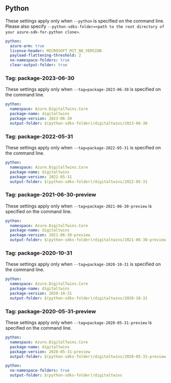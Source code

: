 ## Python

These settings apply only when `--python` is specified on the command line.
Please also specify `--python-sdks-folder=<path to the root directory of your azure-sdk-for-python clone>`.

```yaml $(python)
python:
  azure-arm: true
  license-header: MICROSOFT_MIT_NO_VERSION
  payload-flattening-threshold: 2
  no-namespace-folders: true
  clear-output-folder: true
```

### Tag: package-2023-06-30
These settings apply only when `--tag=package-2023-06-30` is specified on the command line.

```yaml $(tag) == 'package-2023-06-30' && $(python)
python:
  namespace: Azure.DigitalTwins.Core
  package-name: digitaltwins
  package-version: 2023-06-30
  output-folder: $(python-sdks-folder)/digitaltwins/2023-06-30
```

### Tag: package-2022-05-31
These settings apply only when `--tag=package-2022-05-31` is specified on the command line.

```yaml $(tag) == 'package-2022-05-31' && $(python)
python:
  namespace: Azure.DigitalTwins.Core
  package-name: digitaltwins
  package-version: 2022-05-31
  output-folder: $(python-sdks-folder)/digitaltwins/2022-05-31
```

### Tag: package-2021-06-30-preview
These settings apply only when `--tag=package-2021-06-30-preview` is specified on the command line.

```yaml $(tag) == 'package-2021-06-30-preview' && $(python)
python:
  namespace: Azure.DigitalTwins.Core
  package-name: digitaltwins
  package-version: 2021-06-30-preview
  output-folder: $(python-sdks-folder)/digitaltwins/2021-06-30-preview
```

### Tag: package-2020-10-31
These settings apply only when `--tag=package-2020-10-31` is specified on the command line.

```yaml $(tag) == 'package-2020-10-31' && $(python)
python:
  namespace: Azure.DigitalTwins.Core
  package-name: digitaltwins
  package-version: 2020-10-31
  output-folder: $(python-sdks-folder)/digitaltwins/2020-10-31
```

### Tag: package-2020-05-31-preview
These settings apply only when `--tag=package-2020-05-31-preview` is specified on the command line.

```yaml $(tag) == 'package-2020-05-31-preview' && $(python)
python:
  namespace: Azure.DigitalTwins.Core
  package-name: digitaltwins
  package-version: 2020-05-31-preview
  output-folder: $(python-sdks-folder)/digitaltwins/2020-05-31-preview
```

```yaml $(python)
python:
  no-namespace-folders: true
  output-folder: $(python-sdks-folder)/digitaltwins
```
